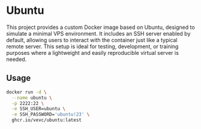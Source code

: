 # Ubuntu

This project provides a custom Docker image based on Ubuntu, designed to simulate a minimal VPS environment. It includes an SSH server enabled by default, allowing users to interact with the container just like a typical remote server. This setup is ideal for testing, development, or training purposes where a lightweight and easily reproducible virtual server is needed.

## Usage

```bash
docker run -d \
  --name ubuntu \
  -p 2222:22 \
  -e SSH_USER=ubuntu \
  -e SSH_PASSWORD='ubuntu!23' \
  ghcr.io/vevc/ubuntu:latest
```

